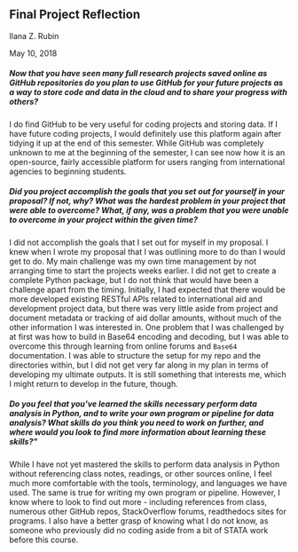 ## Final Project Reflection
Ilana Z. Rubin

May 10, 2018

##### Now that you have seen many full research projects saved online as GitHub repositories do you plan to use GitHub for your future projects as a way to store code and data in the cloud and to share your progress with others?

I do find GitHub to be very useful for coding projects and storing data. If I have future coding projects, I would definitely use this platform again after tidying it up at the end of this semester. While GitHub was completely unknown to me at the beginning of the semester, I can see now how it is an open-source, fairly accessible platform for users ranging from international agencies to beginning students.

##### Did you project accomplish the goals that you set out for yourself in your proposal? If not, why? What was the hardest problem in your project that were able to overcome? What, if any, was a problem that you were unable to overcome in your project within the given time?

I did not accomplish the goals that I set out for myself in my proposal. I knew when I wrote my proposal that I was outlining more to do than I would get to do. My main challenge was my own time management by not arranging time to start the projects weeks earlier. I did not get to create a complete Python package, but I do not think that would have been a challenge apart from the timing. Initially, I had expected that there would be more developed existing RESTful APIs related to international aid and development project data, but there was very little aside from project and document metadata or tracking of aid dollar amounts, without much of the other information I was interested in. One problem that I was challenged by at first was how to build in Base64 encoding and decoding, but I was able to overcome this through learning from online forums and `Base64` documentation. I was able to structure the setup for my repo and the directories within, but I did not get very far along in my plan in terms of developing my ultimate outputs. It is still something that interests me, which I might return to develop in the future, though.

##### Do you feel that you've learned the skills necessary perform data analysis in Python, and to write your own program or pipeline for data analysis? What skills do you think you need to work on further, and where would you look to find more information about learning these skills?"
While I have not yet mastered the skills to perform data analysis in Python without referencing class notes, readings, or other sources online, I feel much more comfortable with the tools, terminology, and languages we have used. The same is true for writing my own program or pipeline. However, I know where to look to find out more - including references from class, numerous other GitHub repos, StackOverflow forums, readthedocs sites for programs. I also have a better grasp of knowing what I do not know, as someone who previously did no coding aside from a bit of STATA work before this course.